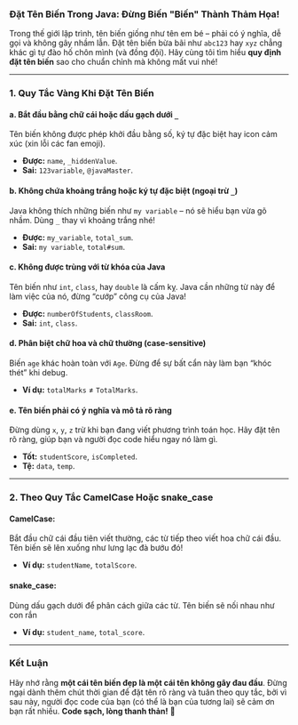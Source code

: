 ### **Đặt Tên Biến Trong Java: Đừng Biến "Biến" Thành Thảm Họa!**

Trong thế giới lập trình, tên biến giống như tên em bé – phải có ý nghĩa, dễ gọi và không gây nhầm lẫn. Đặt tên biến bừa bãi như `abc123` hay `xyz` chẳng khác gì tự đào hố chôn mình (và đồng đội). Hãy cùng tôi tìm hiểu **quy định đặt tên biến** sao cho chuẩn chỉnh mà không mất vui nhé!

---

### **1. Quy Tắc Vàng Khi Đặt Tên Biến**

#### **a. Bắt đầu bằng chữ cái hoặc dấu gạch dưới `_`**
Tên biến không được phép khởi đầu bằng số, ký tự đặc biệt hay icon cảm xúc (xin lỗi các fan emoji).
- **Được:** `name`, `_hiddenValue`.
- **Sai:** `123variable`, `@javaMaster`.

#### **b. Không chứa khoảng trắng hoặc ký tự đặc biệt (ngoại trừ `_`)**
Java không thích những biến như `my variable` – nó sẽ hiểu bạn vừa gõ nhầm. Dùng `_` thay vì khoảng trắng nhé!
- **Được:** `my_variable`, `total_sum`.
- **Sai:** `my variable`, `total#sum`.

#### **c. Không được trùng với từ khóa của Java**
Tên biến như `int`, `class`, hay `double` là cấm kỵ. Java cần những từ này để làm việc của nó, đừng “cướp” công cụ của Java!
- **Được:** `numberOfStudents`, `classRoom`.
- **Sai:** `int`, `class`.

#### **d. Phân biệt chữ hoa và chữ thường (case-sensitive)**
Biến `age` khác hoàn toàn với `Age`. Đừng để sự bất cẩn này làm bạn “khóc thét” khi debug.
- **Ví dụ:** `totalMarks` ≠ `TotalMarks`.

#### **e. Tên biến phải có ý nghĩa và mô tả rõ ràng**
Đừng dùng `x`, `y`, `z` trừ khi bạn đang viết phương trình toán học. Hãy đặt tên rõ ràng, giúp bạn và người đọc code hiểu ngay nó làm gì.
- **Tốt:** `studentScore`, `isCompleted`.
- **Tệ:** `data`, `temp`.

---

### **2. Theo Quy Tắc CamelCase Hoặc snake_case**

#### **CamelCase:**
Bắt đầu chữ cái đầu tiên viết thường, các từ tiếp theo viết hoa chữ cái đầu. Tên biến sẽ lên xuống như lưng lạc đà bướu đó!
- **Ví dụ:** `studentName`, `totalScore`.

#### **snake_case:**
Dùng dấu gạch dưới để phân cách giữa các từ. Tên biến sẽ nối nhau như con rắn 
- **Ví dụ:** `student_name`, `total_score`.

---

### **Kết Luận**

Hãy nhớ rằng **một cái tên biến đẹp là một cái tên không gây đau đầu**. Đừng ngại dành thêm chút thời gian để đặt tên rõ ràng và tuân theo quy tắc, bởi vì sau này, người đọc code của bạn (có thể là bạn của tương lai) sẽ cảm ơn bạn rất nhiều. **Code sạch, lòng thanh thản!** 🚀